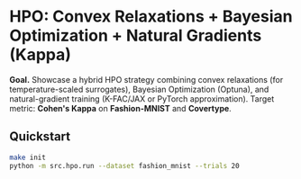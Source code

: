
# HPO: Convex Relaxations + Bayesian Optimization + Natural Gradients (Kappa)

**Goal.** Showcase a hybrid HPO strategy combining convex relaxations (for temperature-scaled surrogates),
Bayesian Optimization (Optuna), and natural-gradient training (K-FAC/JAX or PyTorch approximation).
Target metric: **Cohen's Kappa** on **Fashion-MNIST** and **Covertype**.

## Quickstart
```bash
make init
python -m src.hpo.run --dataset fashion_mnist --trials 20
```
